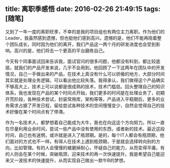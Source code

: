 title: 离职季感悟
date: 2016-02-26 21:49:15
tags: [随笔]
---
又到了一年一度的离职旺季，不幸的是我的项目组也有两位主力离职。作为他们的Leader，我虽然感到遗憾，但也挺他们感到高兴。遗憾的是，他们不能再陪着整个团队成长，同时因为他们的离开，我们产品这一两个月的研发进度也会受到影响。高兴的是，他们将去一个更高的平台磨练自己。

今天有个同事面试回来告诉我，面试官问的很多问题，他都没有料到，都比较底层。就我们的产品开发来说，几乎不会用到。他回顾了一下这两年在团队中的开发情况，自己一手做出来的产品，在技术上真没有什么可以骄傲的地方，大部分时间其实就是处理业务逻辑，可以看出他比较失落。我得承认，我们做得这个产品确实不够高大上，技术上可以说都是很成熟的技术，技术门槛低。回头整理自己的知识体系，我也发现在产品的某个时间点开始，我们更多的时间是在处理业务了，初期开荒阶段，各种技术尝试，封装常用库，架构等等。产品进入平稳期后，更多的业务需求占据了开发日程，留给尝试各种技术的空间慢慢变少，自然会觉得自己的技术好像在某个时间点有了停滞。

作为一名技术人，都梦想着自己能成为大牛，我也在向这这个方向努力。所以一直在尽量利用业余时间，尝试一些产品中没有使用的东西，或者新的技术。最近这段时间，自己也有迷惘，或许就是进入了瓶颈期。是的，每个IT人都会有瓶颈期，他们面对的方式也不一样。有得人在技术上遇到瓶颈期，于是就会选择转向别的方向，比如管理。有的人会慢慢的被磨掉耐心，怀疑自己的能力，从而变得平庸。有的人则会在某个时候，突破瓶颈，迎来技术的再一次快速提升。我是希望自己能迎来又一波技术的快速提升，从而实现自己做出一款牛B的梦想。